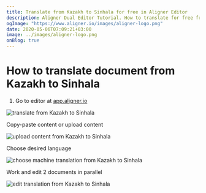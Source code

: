 ```yaml
---
title: Translate from Kazakh to Sinhala for free in Aligner Editor
description: Aligner Dual Editor Tutorial. How to translate for free from Kazakh to Sinhala. Aligner is multilingual document management platform. 
ogImage: "https://www.aligner.io/images/aligner-logo.png"
date: 2020-05-06T07:09:21+03:00
image: ../images/aligner-logo.png
onBlog: true
---
```


# How to translate document from Kazakh to Sinhala

1. Go to editor at [app.aligner.io](https://app.aligner.io "Aligner App web page")

![translate from Kazakh to Sinhala](../aligner-blank-editor.png "translate from Kazakh to Sinhala")

Copy-paste content or upload content

![upload content from Kazakh to Sinhala](../aligner-uploaded-document.png "upload content from Kazakh to Sinhala")

Choose desired language

![choose machine translation from Kazakh to Sinhala](../aligner-language-dropdown.png "choose machine translation from Kazakh to Sinhala")

Work and edit 2 documents in parallel

![edit translation from Kazakh to Sinhala](../aligner-double-sitded-editor.png "edit translation from Kazakh to Sinhala")

